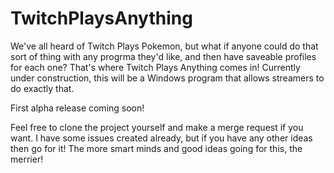 # TwitchPlaysAnything

We've all heard of Twitch Plays Pokemon, but what if anyone could do that sort of thing with any progrma they'd like, and then have saveable profiles for each one? That's where Twitch Plays Anything comes in! Currently under construction, this will be a Windows program that allows streamers to do exactly that. 

First alpha release coming soon!

Feel free to clone the project yourself and make a merge request if you want. I have some issues created already, but if you have any other ideas then go for it! The more smart minds and good ideas going for this, the merrier!
